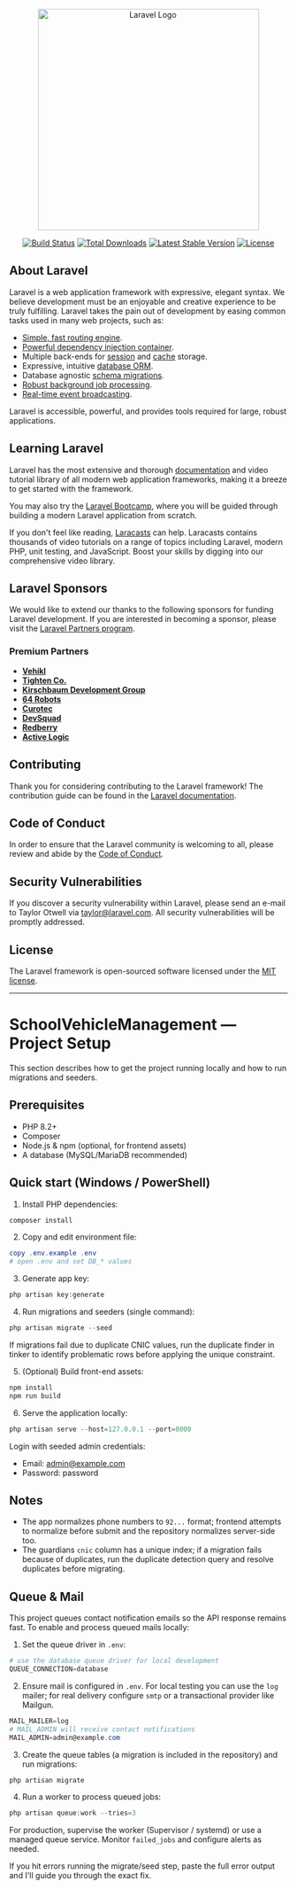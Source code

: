 <p align="center"><a href="https://laravel.com" target="_blank"><img src="https://raw.githubusercontent.com/laravel/art/master/logo-lockup/5%20SVG/2%20CMYK/1%20Full%20Color/laravel-logolockup-cmyk-red.svg" width="400" alt="Laravel Logo"></a></p>

<p align="center">
<a href="https://github.com/laravel/framework/actions"><img src="https://github.com/laravel/framework/workflows/tests/badge.svg" alt="Build Status"></a>
<a href="https://packagist.org/packages/laravel/framework"><img src="https://img.shields.io/packagist/dt/laravel/framework" alt="Total Downloads"></a>
<a href="https://packagist.org/packages/laravel/framework"><img src="https://img.shields.io/packagist/v/laravel/framework" alt="Latest Stable Version"></a>
<a href="https://packagist.org/packages/laravel/framework"><img src="https://img.shields.io/packagist/l/laravel/framework" alt="License"></a>
</p>

## About Laravel

Laravel is a web application framework with expressive, elegant syntax. We believe development must be an enjoyable and creative experience to be truly fulfilling. Laravel takes the pain out of development by easing common tasks used in many web projects, such as:

- [Simple, fast routing engine](https://laravel.com/docs/routing).
- [Powerful dependency injection container](https://laravel.com/docs/container).
- Multiple back-ends for [session](https://laravel.com/docs/session) and [cache](https://laravel.com/docs/cache) storage.
- Expressive, intuitive [database ORM](https://laravel.com/docs/eloquent).
- Database agnostic [schema migrations](https://laravel.com/docs/migrations).
- [Robust background job processing](https://laravel.com/docs/queues).
- [Real-time event broadcasting](https://laravel.com/docs/broadcasting).

Laravel is accessible, powerful, and provides tools required for large, robust applications.

## Learning Laravel

Laravel has the most extensive and thorough [documentation](https://laravel.com/docs) and video tutorial library of all modern web application frameworks, making it a breeze to get started with the framework.

You may also try the [Laravel Bootcamp](https://bootcamp.laravel.com), where you will be guided through building a modern Laravel application from scratch.

If you don't feel like reading, [Laracasts](https://laracasts.com) can help. Laracasts contains thousands of video tutorials on a range of topics including Laravel, modern PHP, unit testing, and JavaScript. Boost your skills by digging into our comprehensive video library.

## Laravel Sponsors

We would like to extend our thanks to the following sponsors for funding Laravel development. If you are interested in becoming a sponsor, please visit the [Laravel Partners program](https://partners.laravel.com).

### Premium Partners

- **[Vehikl](https://vehikl.com/)**
- **[Tighten Co.](https://tighten.co)**
- **[Kirschbaum Development Group](https://kirschbaumdevelopment.com)**
- **[64 Robots](https://64robots.com)**
- **[Curotec](https://www.curotec.com/services/technologies/laravel/)**
- **[DevSquad](https://devsquad.com/hire-laravel-developers)**
- **[Redberry](https://redberry.international/laravel-development/)**
- **[Active Logic](https://activelogic.com)**

## Contributing

Thank you for considering contributing to the Laravel framework! The contribution guide can be found in the [Laravel documentation](https://laravel.com/docs/contributions).

## Code of Conduct

In order to ensure that the Laravel community is welcoming to all, please review and abide by the [Code of Conduct](https://laravel.com/docs/contributions#code-of-conduct).

## Security Vulnerabilities

If you discover a security vulnerability within Laravel, please send an e-mail to Taylor Otwell via [taylor@laravel.com](mailto:taylor@laravel.com). All security vulnerabilities will be promptly addressed.

## License

The Laravel framework is open-sourced software licensed under the [MIT license](https://opensource.org/licenses/MIT).

---

# SchoolVehicleManagement — Project Setup

This section describes how to get the project running locally and how to run migrations and seeders.

## Prerequisites
- PHP 8.2+
- Composer
- Node.js & npm (optional, for frontend assets)
- A database (MySQL/MariaDB recommended)

## Quick start (Windows / PowerShell)

1. Install PHP dependencies:

```powershell
composer install
```

2. Copy and edit environment file:

```powershell
copy .env.example .env
# open .env and set DB_* values
```

3. Generate app key:

```powershell
php artisan key:generate
```

4. Run migrations and seeders (single command):

```powershell
php artisan migrate --seed
```

If migrations fail due to duplicate CNIC values, run the duplicate finder in tinker to identify problematic rows before applying the unique constraint.

5. (Optional) Build front-end assets:

```powershell
npm install
npm run build
```

6. Serve the application locally:

```powershell
php artisan serve --host=127.0.0.1 --port=8000
```

Login with seeded admin credentials:

- Email: admin@example.com
- Password: password

## Notes
- The app normalizes phone numbers to `92...` format; frontend attempts to normalize before submit and the repository normalizes server-side too.
- The guardians `cnic` column has a unique index; if a migration fails because of duplicates, run the duplicate detection query and resolve duplicates before migrating.

## Queue & Mail

This project queues contact notification emails so the API response remains fast. To enable and process queued mails locally:

1. Set the queue driver in `.env`:

```powershell
# use the database queue driver for local development
QUEUE_CONNECTION=database
```

2. Ensure mail is configured in `.env`. For local testing you can use the `log` mailer; for real delivery configure `smtp` or a transactional provider like Mailgun.

```powershell
MAIL_MAILER=log
# MAIL_ADMIN will receive contact notifications
MAIL_ADMIN=admin@example.com
```

3. Create the queue tables (a migration is included in the repository) and run migrations:

```powershell
php artisan migrate
```

4. Run a worker to process queued jobs:

```powershell
php artisan queue:work --tries=3
```

For production, supervise the worker (Supervisor / systemd) or use a managed queue service. Monitor `failed_jobs` and configure alerts as needed.

If you hit errors running the migrate/seed step, paste the full error output and I'll guide you through the exact fix.
